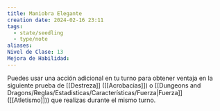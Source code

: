 ```yaml
---
title: Maniobra Elegante
creation date: 2024-02-16 23:11
tags:
  - state/seedling
  - type/note
aliases: 
Nivel de Clase: 13
Mejora de Habilidad:
---
```

Puedes usar una acción adicional en tu turno para obtener ventaja en la siguiente prueba de
[[Destreza]] ([[Acrobacias]]) o [[Dungeons and Dragons/Reglas/Estadisticas/Características/Fuerza|Fuerza]] ([[Atletismo]])) que realizas durante el mismo turno.




